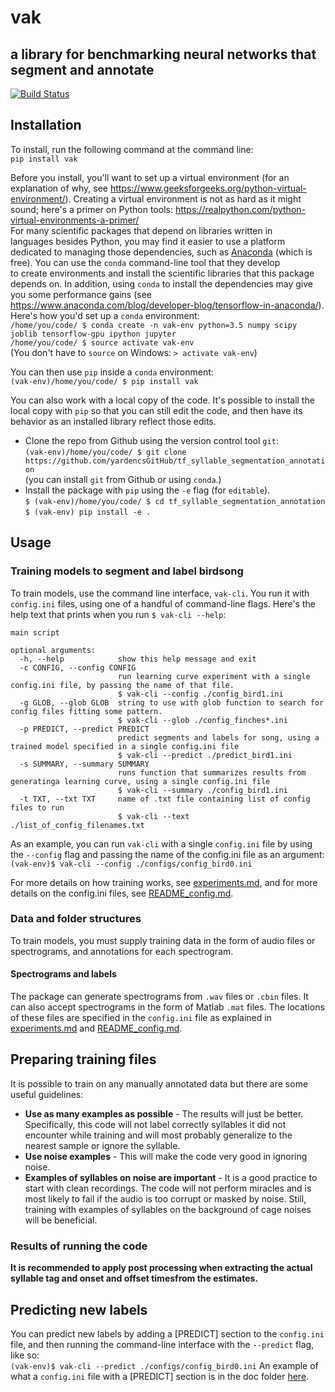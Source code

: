 # vak
## a library for benchmarking neural networks that segment and annotate
[![Build Status](https://travis-ci.org/NickleDave/vak.svg?branch=master)](https://travis-ci.org/NickleDave/vak)
## Installation
To install, run the following command at the command line:  
`pip install vak`

Before you install, you'll want to set up a virtual environment
(for an explanation of why, see
https://www.geeksforgeeks.org/python-virtual-environment/).
Creating a virtual environment is not as hard as it might sound;
here's a primer on Python tools: https://realpython.com/python-virtual-environments-a-primer/  
For many scientific packages that depend on libraries written in  
languages besides Python, you may find it easier to use 
a platform dedicated to managing those dependencies, such as
[Anaconda](https://www.anaconda.com/download) (which is free).
You can use the `conda` command-line tool that they develop  
to create environments and install the scientific libraries that this package 
depends on. In addition, using `conda` to install the dependencies may give you some performance gains 
(see https://www.anaconda.com/blog/developer-blog/tensorflow-in-anaconda/).  
Here's how you'd set up a `conda` environment:  
`/home/you/code/ $ conda create -n vak-env python=3.5 numpy scipy joblib tensorflow-gpu ipython jupyter`    
`/home/you/code/ $ source activate vak-env`  
(You don't have to `source` on Windows: `> activate vak-env`)  

You can then use `pip` inside a `conda` environment:  
`(vak-env)/home/you/code/ $ pip install vak`

You can also work with a local copy of the code.
It's possible to install the local copy with `pip` so that you can still edit 
the code, and then have its behavior as an installed library reflect those edits. 
  * Clone the repo from Github using the version control tool `git`:  
`(vak-env)/home/you/code/ $ git clone https://github.com/yardencsGitHub/tf_syllable_segmentation_annotation`  
(you can install `git` from Github or using `conda`.)  
  * Install the package with `pip` using the `-e` flag (for `editable`).  
`$ (vak-env)/home/you/code/ $ cd tf_syllable_segmentation_annotation`  
`$ (vak-env) pip install -e .`  

## Usage
### Training models to segment and label birdsong
To train models, use the command line interface, `vak-cli`.
You run it with `config.ini` files, using one of a handful of command-line flags.
Here's the help text that prints when you run `$ vak-cli --help`:  
```
main script

optional arguments:
  -h, --help            show this help message and exit
  -c CONFIG, --config CONFIG
                        run learning curve experiment with a single config.ini file, by passing the name of that file.
                        $ vak-cli --config ./config_bird1.ini
  -g GLOB, --glob GLOB  string to use with glob function to search for config files fitting some pattern.
                        $ vak-cli --glob ./config_finches*.ini
  -p PREDICT, --predict PREDICT
                        predict segments and labels for song, using a trained model specified in a single config.ini file
                        $ vak-cli --predict ./predict_bird1.ini
  -s SUMMARY, --summary SUMMARY
                        runs function that summarizes results from generatinga learning curve, using a single config.ini file
                        $ vak-cli --summary ./config_bird1.ini
  -t TXT, --txt TXT     name of .txt file containing list of config files to run
                        $ vak-cli --text ./list_of_config_filenames.txt
```

As an example, you can run `vak-cli` with a single `config.ini` file 
by using the  `--config` flag and passing the name of the config.ini file as an argument:  
`(vak-env)$ vak-cli --config ./configs/config_bird0.ini`  

For more details on how training works, see [experiments.md](doc/experiments.md), 
and for more details on the config.ini files, see [README_config.md](doc/README_config.md).

### Data and folder structures
To train models, you must supply training data in the form of audio files or 
spectrograms, and annotations for each spectrogram.
#### Spectrograms and labels
The package can generate spectrograms from `.wav` files or `.cbin` files.
It can also accept spectrograms in the form of Matlab `.mat` files.
The locations of these files are specified in the `config.ini` file as explained in 
[experiments.md](doc/experiments.md) and [README_config.md](doc/README_config.md).

## Preparing training files

It is possible to train on any manually annotated data but there are some useful guidelines:
* __Use as many examples as possible__ - The results will just be better. Specifically, this code will not label correctly syllables it did not encounter while training and will most probably generalize to the nearest sample or ignore the syllable.
* __Use noise examples__ - This will make the code very good in ignoring noise.
* __Examples of syllables on noise are important__ - It is a good practice to start with clean recordings. The code will not perform miracles and is most likely to fail if the audio is too corrupt or masked by noise. Still, training with examples of syllables on the background of cage noises will be beneficial.

### Results of running the code

__It is recommended to apply post processing when extracting the actual syllable tag and onset and offset timesfrom the estimates.__

## Predicting new labels

You can predict new labels by adding a [PREDICT] section to the `config.ini` file, and 
then running the command-line interface with the `--predict` flag, like so:  
`(vak-env)$ vak-cli --predict ./configs/config_bird0.ini`
An example of what a `config.ini` file with a [PREDICT] section is 
in the doc folder [here](./doc/template_predict.ini).


